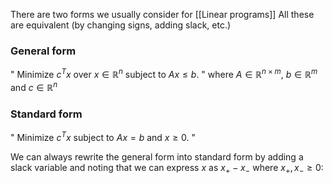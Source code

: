 There are two forms we usually consider for [[Linear programs]]
All these are equivalent (by changing signs, adding slack, etc.)
### General form
" Minimize $c^Tx$ over $x\in \mathbb{R}^{n}$ subject to $Ax\leq b$. "
where $A\in \mathbb{R}^{n\times m}$, $b\in \mathbb{R}^{m}$ and $c\in \mathbb{R}^{n}$

### Standard form
" Minimize $c^Tx$ subject to $Ax=b$ and $x\geq 0$. "

We can always rewrite the general form into standard form 
by adding a slack variable 
and noting that we can express $x$ as $x_+-x_-$ where $x_+,x_-\geq 0$:

